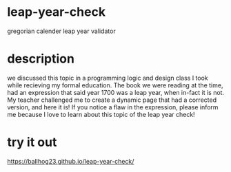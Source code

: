 # leap-year-check
gregorian calender leap year validator

# description
we discussed this topic in a programming logic and design class I took while recieving my formal education. 
The book we were reading at the time, had an expression that said year 1700 was a leap year, when in-fact it is not.
My teacher challenged me to create a dynamic page that had a corrected version, and here it is! If you notice a flaw in the 
expression, please inform me because I love to learn about this topic of the leap year check!

# try it out
https://ballhog23.github.io/leap-year-check/
